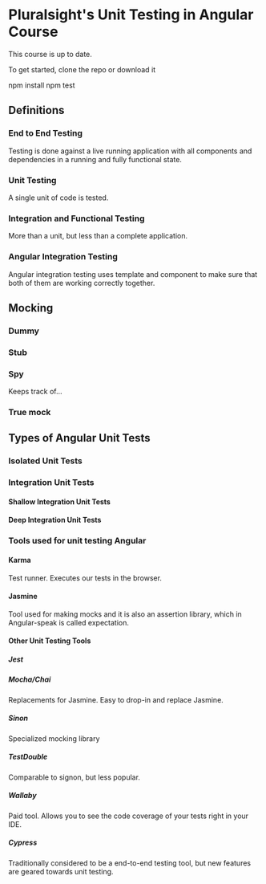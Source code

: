 # Pluralsight's Unit Testing in Angular Course
This course is up to date.

To get started, clone the repo or download it

npm install
npm test

## Definitions

### End to End Testing
Testing is done against a live running application with all components and dependencies in a running and fully functional state. 

### Unit Testing
A single unit of code is tested. 

### Integration and Functional Testing
More than a unit, but less than a complete application.

### Angular Integration Testing
Angular integration testing uses template and component to make sure that both of them are working correctly together. 

## Mocking
### Dummy

### Stub

### Spy
Keeps track of...

### True mock

## Types of Angular Unit Tests
### Isolated Unit Tests

### Integration Unit Tests
#### Shallow Integration Unit Tests
#### Deep Integration Unit Tests

### Tools used for unit testing Angular
#### Karma 
Test runner. Executes our tests in the browser.

#### Jasmine
Tool used for making mocks and it is also an assertion library, which in Angular-speak is called expectation.

#### Other Unit Testing Tools
##### Jest

##### Mocha/Chai
Replacements for Jasmine. Easy to drop-in and replace Jasmine.

##### Sinon
Specialized mocking library

##### TestDouble
Comparable to signon, but less popular.

##### Wallaby
Paid tool. Allows you to see the code coverage of your tests right in your IDE.

##### Cypress
Traditionally considered to be a end-to-end testing tool, but new features are geared towards unit testing.

